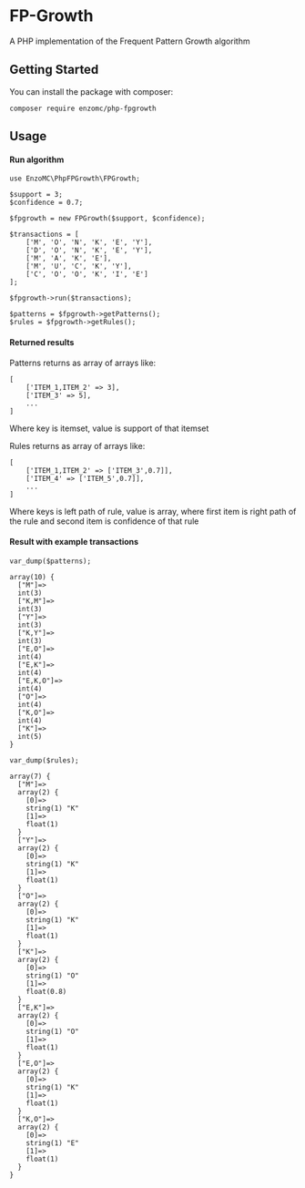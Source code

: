 # FP-Growth
A PHP implementation of the Frequent Pattern Growth algorithm

## Getting Started
You can install the package with composer:

    composer require enzomc/php-fpgrowth

## Usage

#### Run algorithm

    use EnzoMC\PhpFPGrowth\FPGrowth;
    
    $support = 3;
    $confidence = 0.7;
    
    $fpgrowth = new FPGrowth($support, $confidence);
    
    $transactions = [
        ['M', 'O', 'N', 'K', 'E', 'Y'],
        ['D', 'O', 'N', 'K', 'E', 'Y'],
        ['M', 'A', 'K', 'E'],
        ['M', 'U', 'C', 'K', 'Y'],
        ['C', 'O', 'O', 'K', 'I', 'E']
    ];
    
    $fpgrowth->run($transactions);
    
    $patterns = $fpgrowth->getPatterns();
    $rules = $fpgrowth->getRules();
 

#### Returned results

Patterns returns as array of arrays like:
    
    [
        ['ITEM_1,ITEM_2' => 3],
        ['ITEM_3' => 5],
        ...
    ]
    
Where key is itemset, value is support of that itemset
    

Rules returns as array of arrays like:

    [
        ['ITEM_1,ITEM_2' => ['ITEM_3',0.7]],
        ['ITEM_4' => ['ITEM_5',0.7]],
        ...
    ]

Where keys is left path of rule, value is array, where first item is right path of the rule and second item is confidence of that rule

#### Result with example transactions

`var_dump($patterns);`

    array(10) {
      ["M"]=>
      int(3)
      ["K,M"]=>
      int(3)
      ["Y"]=>
      int(3)
      ["K,Y"]=>
      int(3)
      ["E,O"]=>
      int(4)
      ["E,K"]=>
      int(4)
      ["E,K,O"]=>
      int(4)
      ["O"]=>
      int(4)
      ["K,O"]=>
      int(4)
      ["K"]=>
      int(5)
    }
    
`var_dump($rules);`

    array(7) {
      ["M"]=>
      array(2) {
        [0]=>
        string(1) "K"
        [1]=>
        float(1)
      }
      ["Y"]=>
      array(2) {
        [0]=>
        string(1) "K"
        [1]=>
        float(1)
      }
      ["O"]=>
      array(2) {
        [0]=>
        string(1) "K"
        [1]=>
        float(1)
      }
      ["K"]=>
      array(2) {
        [0]=>
        string(1) "O"
        [1]=>
        float(0.8)
      }
      ["E,K"]=>
      array(2) {
        [0]=>
        string(1) "O"
        [1]=>
        float(1)
      }
      ["E,O"]=>
      array(2) {
        [0]=>
        string(1) "K"
        [1]=>
        float(1)
      }
      ["K,O"]=>
      array(2) {
        [0]=>
        string(1) "E"
        [1]=>
        float(1)
      }
    }